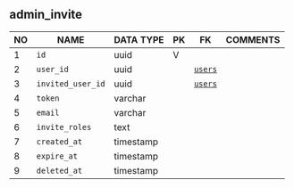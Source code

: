 
admin_invite
----------------------------


NO | NAME | DATA TYPE | PK | FK | COMMENTS
---|------|-----------|----|----|-------------------
1|`id` | uuid | V |  | 
2|`user_id` | uuid |  | [`users`](users.md) | 
3|`invited_user_id` | uuid |  | [`users`](users.md) | 
4|`token` | varchar |  |  | 
5|`email` | varchar |  |  | 
6|`invite_roles` | text |  |  | 
7|`created_at` | timestamp |  |  | 
8|`expire_at` | timestamp |  |  | 
9|`deleted_at` | timestamp |  |  | 
